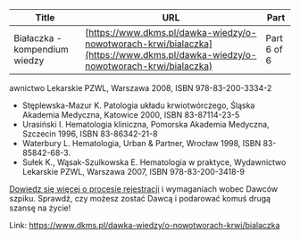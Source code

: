 | **Title**       | **URL**           | **Part**              |
|-----------------|-------------------|-----------------------|
| Białaczka - kompendium wiedzy         | [https://www.dkms.pl/dawka-wiedzy/o-nowotworach-krwi/bialaczka](https://www.dkms.pl/dawka-wiedzy/o-nowotworach-krwi/bialaczka)    | Part 6 of 6          |

awnictwo Lekarskie PZWL, Warszawa 2008, ISBN 978\-83\-200\-3334\-2
* Stęplewska\-Mazur K. Patologia układu krwiotwórczego, Śląska Akademia Medyczna, Katowice 2000, ISBN 83\-87114\-23\-5
* Urasiński I. Hematologia kliniczna, Pomorska Akademia Medyczna, Szczecin 1996, ISBN 83\-86342\-21\-8
* Waterbury L. Hematologia, Urban \& Partner, Wrocław 1998, ISBN 83\-85842\-68\-3\.
* Sułek K., Wąsak\-Szulkowska E. Hematologia w praktyce, Wydawnictwo Lekarskie PZWL, Warszawa 2007, ISBN 978\-83\-200\-3418\-9


[Dowiedz się więcej o procesie rejestracji](https://www.dkms.pl/dawka-wiedzy/o-rejestracji) i wymaganiach wobec Dawców szpiku. Sprawdź, czy możesz zostać Dawcą i podarować komuś drugą szansę na życie!



Link: https://www.dkms.pl/dawka-wiedzy/o-nowotworach-krwi/bialaczka
